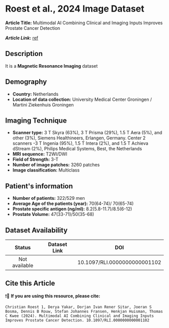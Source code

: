 
# **Roest et al., 2024 Image Dataset**
**Article Title:** Multimodal AI Combining Clinical and Imaging Inputs Improves Prostate Cancer Detection

**_Article Link_:** [ref](https://pubmed.ncbi.nlm.nih.gov/39074400/)

## **Description**
It is a **Magnetic Resonance Imaging** dataset

## **Demography**
+ **Country:** Netherlands
+ **Location of data collection:** University Medical Center Groningen / Martini Ziekenhuis Groningen

## **Imaging Technique**
+ **Scanner type:**   3 T Skyra (63%), 3 T Prisma (29%), 1.5 T Aera (5%), and other (3%), Siemens Healthineers, Erlangen, Germany. Center 2 scanners -3 T Ingenia (95%), 1.5 T Intera (2%), and 1.5 T Achieva dStream (2%), Philips Medical Systems, Best, the Netherlands
+ **MRI sequence:** T2WI/DWI
+ **Field of Strength:** 3-T
+ **Number of image patches:** 3260 patches
+ **Image classification:** Multiclass
  
## **Patient's information**
+ **Number of patients:** 322/529 men
+ **Average Age of the patients (year):** 70(64-74)/ 70(65-74)
+ **Prostate specific antigen (ng/ml):** 8.2(5.8-11.7)/8.5(6-12)
+ **Prostate Volume:** 47(33-71)/50(35-68)

## **Dataset Availability**

|**Status**|**Dataset Link**|**DOI**|
|:---:|:---:|:---:|
|Not available| | 10.1097/RLI.0000000000001102

  
## **Cite this Article**

❗🛑 **If you are using this resource, please cite:**

```
Christian Roest 1, Derya Yakar, Dorjan Ivan Rener Sitar, Joeran S Bosma, Dennis B Rouw, Stefan Johannes Fransen, Henkjan Huisman, Thomas C Kwee (2024). Multimodal AI Combining Clinical and Imaging Inputs Improves Prostate Cancer Detection. 10.1097/RLI.0000000000001102

```

